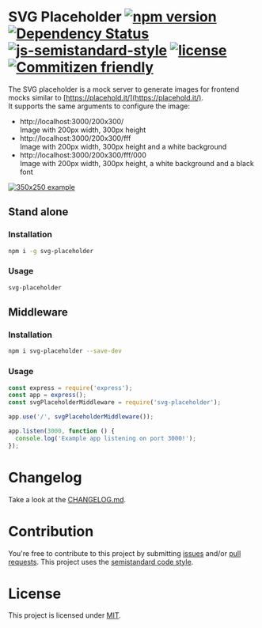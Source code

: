 # SVG Placeholder [![npm version](https://badge.fury.io/js/svg-placeholder.svg)](http://badge.fury.io/js/svg-placeholder) [![Dependency Status](https://david-dm.org/jantimon/svg-placeholder.svg)](https://david-dm.org/jantimon/svg-placeholder)  [![js-semistandard-style](https://img.shields.io/badge/code%20style-semistandard-brightgreen.svg?style=flat-square)](https://github.com/Flet/semistandard) [![license](https://img.shields.io/github/license/mashape/apistatus.svg?maxAge=2592000)]() [![Commitizen friendly](https://img.shields.io/badge/commitizen-friendly-brightgreen.svg)](http://commitizen.github.io/cz-cli/)

The SVG placeholder is a mock server to generate images for frontend mocks similar to [https://placehold.it/](https://placehold.it/).  
It supports the same arguments to configure the image:

  * http://localhost:3000/200x300/  
Image with 200px width, 300px height
  * http://localhost:3000/200x300/fff  
Image with 200px width, 300px height and a white background
  * http://localhost:3000/200x300/fff/000  
Image with 200px width, 300px height, a white background and a black font

[![350x250 example](https://rawgit.com/jantimon/svg-placeholder/master/example.svg)](https://github.com/jantimon/svg-placeholder/tree/master/example.svg)

## Stand alone

### Installation

```bash
npm i -g svg-placeholder
```

### Usage

```bash
svg-placeholder
```

## Middleware

### Installation

```bash
npm i svg-placeholder --save-dev
```

### Usage

```js
const express = require('express');
const app = express();
const svgPlaceholderMiddleware = require('svg-placeholder');

app.use('/', svgPlaceholderMiddleware());

app.listen(3000, function () {
  console.log('Example app listening on port 3000!');
});
```


# Changelog

Take a look at the  [CHANGELOG.md](https://github.com/jantimon/svg-placeholder/tree/master/CHANGELOG.md).


# Contribution

You're free to contribute to this project by submitting [issues](https://github.com/jantimon/svg-placeholder/issues) and/or [pull requests](https://github.com/jantimon/svg-placeholder/pulls).
This project uses the [semistandard code style](https://github.com/Flet/semistandard).

# License

This project is licensed under [MIT](https://github.com/jantimon/svg-placeholder/blob/master/LICENSE).
